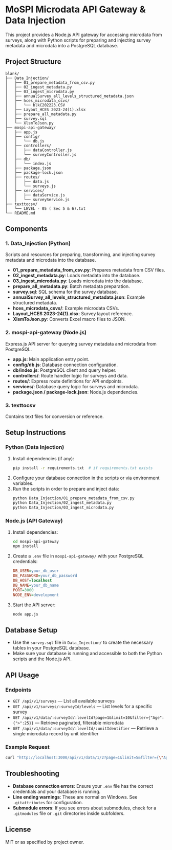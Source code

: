 # MoSPI Microdata API Gateway & Data Injection

This project provides a Node.js API gateway for accessing microdata from surveys, along with Python scripts for preparing and injecting survey metadata and microdata into a PostgreSQL database.

## Project Structure

```
blank/
├── Data_Injection/
│   ├── 01_prepare_metadata_from_csv.py
│   ├── 02_ingest_metadata.py
│   ├── 03_ingest_microdata.py
│   ├── annualSurvey_all_levels_structured_metadata.json
│   ├── hces_microdata_csvs/
│   │   └── blkC202223.CSV
│   ├── Layout_HCES 2023-24(1).xlsx
│   ├── prepare_all_metadata.py
│   ├── survey.sql
│   └── XlsmToJson.py
├── mospi-api-gateway/
│   ├── app.js
│   ├── config/
│   │   └── db.js
│   ├── controllers/
│   │   ├── dataController.js
│   │   └── surveyController.js
│   ├── db/
│   │   └── index.js
│   ├── package.json
│   ├── package-lock.json
│   ├── routes/
│   │   ├── data.js
│   │   └── surveys.js
│   ├── services/
│   │   ├── dataService.js
│   │   └── surveyService.js
├── texttocsv/
│   └── LEVEL - 05 ( Sec 5 & 6).txt
└── README.md
```

## Components

### 1. Data_Injection (Python)

Scripts and resources for preparing, transforming, and injecting survey metadata and microdata into the database.

- **01_prepare_metadata_from_csv.py**: Prepares metadata from CSV files.
- **02_ingest_metadata.py**: Loads metadata into the database.
- **03_ingest_microdata.py**: Loads microdata into the database.
- **prepare_all_metadata.py**: Batch metadata preparation.
- **survey.sql**: SQL schema for the survey database.
- **annualSurvey_all_levels_structured_metadata.json**: Example structured metadata.
- **hces_microdata_csvs/**: Example microdata CSVs.
- **Layout_HCES 2023-24(1).xlsx**: Survey layout reference.
- **XlsmToJson.py**: Converts Excel macro files to JSON.

### 2. mospi-api-gateway (Node.js)

Express.js API server for querying survey metadata and microdata from PostgreSQL.

- **app.js**: Main application entry point.
- **config/db.js**: Database connection configuration.
- **db/index.js**: PostgreSQL client and query helper.
- **controllers/**: Route handler logic for surveys and data.
- **routes/**: Express route definitions for API endpoints.
- **services/**: Database query logic for surveys and microdata.
- **package.json / package-lock.json**: Node.js dependencies.

### 3. texttocsv

Contains text files for conversion or reference.

## Setup Instructions

### Python (Data Injection)

1. Install dependencies (if any):
   ```bash
   pip install -r requirements.txt  # if requirements.txt exists
   ```
2. Configure your database connection in the scripts or via environment variables.
3. Run the scripts in order to prepare and inject data:
   ```bash
   python Data_Injection/01_prepare_metadata_from_csv.py
   python Data_Injection/02_ingest_metadata.py
   python Data_Injection/03_ingest_microdata.py
   ```

### Node.js (API Gateway)

1. Install dependencies:
   ```bash
   cd mospi-api-gateway
   npm install
   ```
2. Create a `.env` file in `mospi-api-gateway/` with your PostgreSQL credentials:
   ```ini
   DB_USER=your_db_user
   DB_PASSWORD=your_db_password
   DB_HOST=localhost
   DB_NAME=your_db_name
   PORT=3000
   NODE_ENV=development
   ```
3. Start the API server:
   ```bash
   node app.js
   ```

## Database Setup

- Use the `survey.sql` file in `Data_Injection/` to create the necessary tables in your PostgreSQL database.
- Make sure your database is running and accessible to both the Python scripts and the Node.js API.

## API Usage

### Endpoints

- `GET /api/v1/surveys` — List all available surveys
- `GET /api/v1/surveys/:surveyId/levels` — List levels for a specific survey
- `GET /api/v1/data/:surveyId/:levelId?page=1&limit=10&filter={"Age":{">":25}}` — Retrieve paginated, filterable microdata
- `GET /api/v1/data/:surveyId/:levelId/:unitIdentifier` — Retrieve a single microdata record by unit identifier

### Example Request

```bash
curl "http://localhost:3000/api/v1/data/1/2?page=1&limit=5&filter={\"Age\":{\">\":25}}"
```

## Troubleshooting

- **Database connection errors**: Ensure your `.env` file has the correct credentials and your database is running.
- **Line ending warnings**: These are normal on Windows. See `.gitattributes` for configuration.
- **Submodule errors**: If you see errors about submodules, check for a `.gitmodules` file or `.git` directories inside subfolders.

## License

MIT or as specified by project owner.
